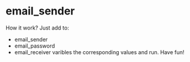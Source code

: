 # email_sender
How it work?
Just add to:
- email_sender
- email_password
- email_receiver 
varibles the corresponding values and run.
Have fun!
